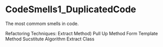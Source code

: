 # CodeSmells1_DuplicatedCode

The most commom smells in code.

Refactoring Techniques:
Extract Method)
Pull Up Method
Form Template Method
Sucstitute Algorithm
Extract Class
